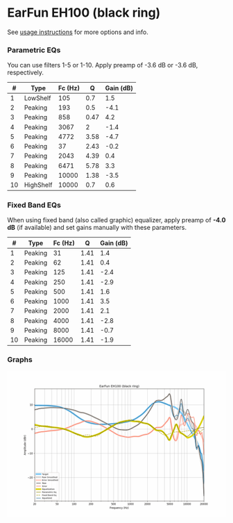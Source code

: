 # EarFun EH100 (black ring)
See [usage instructions](https://github.com/jaakkopasanen/AutoEq#usage) for more options and info.

### Parametric EQs
You can use filters 1-5 or 1-10. Apply preamp of -3.6 dB or -3.6 dB, respectively.

|   # | Type      |   Fc (Hz) |    Q |   Gain (dB) |
|-----|-----------|-----------|------|-------------|
|   1 | LowShelf  |       105 | 0.7  |         1.5 |
|   2 | Peaking   |       193 | 0.5  |        -4.1 |
|   3 | Peaking   |       858 | 0.47 |         4.2 |
|   4 | Peaking   |      3067 | 2    |        -1.4 |
|   5 | Peaking   |      4772 | 3.58 |        -4.7 |
|   6 | Peaking   |        37 | 2.43 |        -0.2 |
|   7 | Peaking   |      2043 | 4.39 |         0.4 |
|   8 | Peaking   |      6471 | 5.78 |         3.3 |
|   9 | Peaking   |     10000 | 1.38 |        -3.5 |
|  10 | HighShelf |     10000 | 0.7  |         0.6 |

### Fixed Band EQs
When using fixed band (also called graphic) equalizer, apply preamp of **-4.0 dB** (if available) and set gains manually with these parameters.

|   # | Type    |   Fc (Hz) |    Q |   Gain (dB) |
|-----|---------|-----------|------|-------------|
|   1 | Peaking |        31 | 1.41 |         1.4 |
|   2 | Peaking |        62 | 1.41 |         0.4 |
|   3 | Peaking |       125 | 1.41 |        -2.4 |
|   4 | Peaking |       250 | 1.41 |        -2.9 |
|   5 | Peaking |       500 | 1.41 |         1.6 |
|   6 | Peaking |      1000 | 1.41 |         3.5 |
|   7 | Peaking |      2000 | 1.41 |         2.1 |
|   8 | Peaking |      4000 | 1.41 |        -2.8 |
|   9 | Peaking |      8000 | 1.41 |        -0.7 |
|  10 | Peaking |     16000 | 1.41 |        -1.9 |

### Graphs
![](./EarFun%20EH100%20(black%20ring).png)
